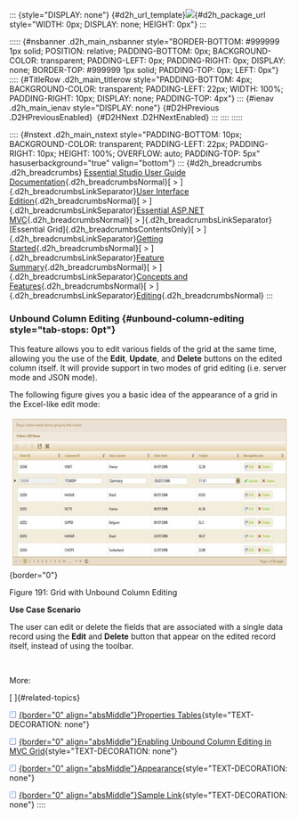 ::: {style="DISPLAY: none"}
[](ms-xhelp:///?Id=d2h_url_template){#d2h_url_template}![](!package_url!){#d2h_package_url style="WIDTH: 0px; DISPLAY: none; HEIGHT: 0px"}
:::

::::: {#nsbanner .d2h_main_nsbanner style="BORDER-BOTTOM: #999999 1px solid; POSITION: relative; PADDING-BOTTOM: 0px; BACKGROUND-COLOR: transparent; PADDING-LEFT: 0px; PADDING-RIGHT: 0px; DISPLAY: none; BORDER-TOP: #999999 1px solid; PADDING-TOP: 0px; LEFT: 0px"}
:::: {#TitleRow .d2h_main_titlerow style="PADDING-BOTTOM: 4px; BACKGROUND-COLOR: transparent; PADDING-LEFT: 22px; WIDTH: 100%; PADDING-RIGHT: 10px; DISPLAY: none; PADDING-TOP: 4px"}
::: {#ienav .d2h_main_ienav style="DISPLAY: none"}
[](ms-xhelp:///?Id=f107da84-15e1-4b81-be1b-cb02833496ae){#D2HPrevious .D2HPreviousEnabled}  [](ms-xhelp:///?Id=cae2e093-41c5-4375-a1a0-3822fc84dd51){#D2HNext .D2HNextEnabled}
:::
::::
:::::

:::: {#nstext .d2h_main_nstext style="PADDING-BOTTOM: 10px; BACKGROUND-COLOR: transparent; PADDING-LEFT: 22px; PADDING-RIGHT: 10px; HEIGHT: 100%; OVERFLOW: auto; PADDING-TOP: 5px" hasuserbackground="true" valign="bottom"}
::: {#d2h_breadcrumbs .d2h_breadcrumbs}
[Essential Studio User Guide Documentation](ms-xhelp:///?Id=12457748-09e3-4d74-a240-8e049cedf030){.d2h_breadcrumbsNormal}[ \> ]{.d2h_breadcrumbsLinkSeparator}[User Interface Edition](ms-xhelp:///?Id=c29296b7-531c-413b-a0ec-488ca1f7f669){.d2h_breadcrumbsNormal}[ \> ]{.d2h_breadcrumbsLinkSeparator}[Essential ASP.NET MVC](ms-xhelp:///?Id=4b14e7d1-65c4-4f67-b1aa-2c37709905a5){.d2h_breadcrumbsNormal}[ \> ]{.d2h_breadcrumbsLinkSeparator}[Essential Grid]{.d2h_breadcrumbsContentsOnly}[ \> ]{.d2h_breadcrumbsLinkSeparator}[Getting Started](ms-xhelp:///?Id=c7ed3902-b25b-4170-be58-1d3d0b57748a){.d2h_breadcrumbsNormal}[ \> ]{.d2h_breadcrumbsLinkSeparator}[Feature Summary](ms-xhelp:///?Id=1923e679-441a-44e0-9bca-e0e50988a857){.d2h_breadcrumbsNormal}[ \> ]{.d2h_breadcrumbsLinkSeparator}[Concepts and Features](ms-xhelp:///?Id=4a1657fa-4756-42b9-9153-aebf5dcfc503){.d2h_breadcrumbsNormal}[ \> ]{.d2h_breadcrumbsLinkSeparator}[Editing](ms-xhelp:///?Id=51ad902e-b7e5-44e5-ad71-814595e92bf0){.d2h_breadcrumbsNormal}
:::

### Unbound Column Editing {#unbound-column-editing style="tab-stops: 0pt"}

This feature allows you to edit various fields of the grid at the same time, allowing you the use of the **Edit**, **Update**, and **Delete** buttons on the edited column itself. It will provide support in two modes of grid editing (i.e. server mode and JSON mode). 

The following figure gives you a basic idea of the appearance of a grid in the Excel-like edit mode:

![](ImagesExt/image58_182.jpg){border="0"}

Figure 191: Grid with Unbound Column Editing

**Use Case Scenario**

The user can edit or delete the fields that are associated with a single data record using the **Edit** and **Delete** button that appear on the edited record itself, instead of using the toolbar.

 

More:

[ ]{#related-topics}

[![](button.gif){border="0" align="absMiddle"}Properties Tables](ms-xhelp:///?Id=89c21372-f1d3-4e16-8175-e61b725180d5){style="TEXT-DECORATION: none"}

[![](button.gif){border="0" align="absMiddle"}Enabling Unbound Column Editing in MVC Grid](ms-xhelp:///?Id=402a3144-ec74-460a-a485-68a4a3a1980b){style="TEXT-DECORATION: none"}

[![](button.gif){border="0" align="absMiddle"}Appearance](ms-xhelp:///?Id=e1bdaa2d-17fd-4d77-ab5e-f1412b9a0cae){style="TEXT-DECORATION: none"}

[![](button.gif){border="0" align="absMiddle"}Sample Link](ms-xhelp:///?Id=42719092-d489-45b4-82a7-777ef31d5cb6){style="TEXT-DECORATION: none"}
::::
